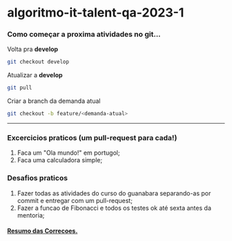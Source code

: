 # algoritmo-it-talent-qa-2023-1

### Como começar a proxima atividades no git...

Volta pra **develop**
```bash
git checkout develop
```

Atualizar a **develop**
```bash
git pull
```

Criar a branch da demanda atual
```bash
git checkout -b feature/<demanda-atual>
```

---

### Excercicios praticos (um pull-request para cada!)

1. Faca um "Ola mundo!" em portugol;
1. Faca uma calculadora simple;

### Desafios praticos

1. Fazer todas as atividades do curso do guanabara separando-as por commit e entregar com um pull-request;
1. Fazer a funcao de Fibonacci e todos os testes ok até sexta antes da mentoria;

#### [Resumo das Correcoes.](correcoes_das_atividade.md)